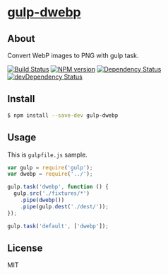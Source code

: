 # [gulp-dwebp](https://www.npmjs.org/package/gulp-dwebp)

## About

Convert WebP images to PNG with gulp task.

[![Build Status](https://travis-ci.org/1000ch/gulp-dwebp.svg?branch=master)](https://travis-ci.org/1000ch/gulp-dwebp)
[![NPM version](https://badge.fury.io/js/gulp-dwebp.svg)](http://badge.fury.io/js/gulp-dwebp)
[![Dependency Status](https://david-dm.org/1000ch/gulp-dwebp.svg)](https://david-dm.org/1000ch/gulp-dwebp)
[![devDependency Status](https://david-dm.org/1000ch/gulp-dwebp/dev-status.svg)](https://david-dm.org/1000ch/gulp-dwebp#info=devDependencies)

## Install

```sh
$ npm install --save-dev gulp-dwebp
```

## Usage

This is `gulpfile.js` sample.

```js
var gulp = require('gulp');
var dwebp = require('../');

gulp.task('dwebp', function () {
  gulp.src('./fixtures/*')
    .pipe(dwebp())
    .pipe(gulp.dest('./dest/'));
});

gulp.task('default', ['dwebp']);
```

## License

MIT